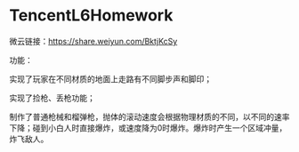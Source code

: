 # TencentL6Homework
微云链接：https://share.weiyun.com/BktjKcSy

功能：

实现了玩家在不同材质的地面上走路有不同脚步声和脚印；

实现了捡枪、丢枪功能；

制作了普通枪械和榴弹枪，抛体的滚动速度会根据物理材质的不同，以不同的速率下降；碰到小白人时直接爆炸，或速度降为0时爆炸。爆炸时产生一个区域冲量，炸飞敌人。
